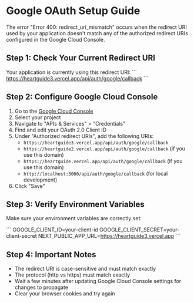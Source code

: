 # Google OAuth Setup Guide

The error "Error 400: redirect_uri_mismatch" occurs when the redirect URI used by your application doesn't match any of the authorized redirect URIs configured in the Google Cloud Console.

## Step 1: Check Your Current Redirect URI

Your application is currently using this redirect URI:
\`\`\`
https://heartguide3.vercel.app/api/auth/google/callback
\`\`\`

## Step 2: Configure Google Cloud Console

1. Go to the [Google Cloud Console](https://console.cloud.google.com/)
2. Select your project
3. Navigate to "APIs & Services" > "Credentials"
4. Find and edit your OAuth 2.0 Client ID
5. Under "Authorized redirect URIs", add the following URIs:
   - `https://heartguide3.vercel.app/api/auth/google/callback`
   - `https://heartguide2.vercel.app/api/auth/google/callback` (if you use this domain)
   - `https://heartguide.vercel.app/api/auth/google/callback` (if you use this domain)
   - `http://localhost:3000/api/auth/google/callback` (for local development)
6. Click "Save"

## Step 3: Verify Environment Variables

Make sure your environment variables are correctly set:

\`\`\`
GOOGLE_CLIENT_ID=your-client-id
GOOGLE_CLIENT_SECRET=your-client-secret
NEXT_PUBLIC_APP_URL=https://heartguide3.vercel.app
\`\`\`

## Step 4: Important Notes

- The redirect URI is case-sensitive and must match exactly
- The protocol (http vs https) must match exactly
- Wait a few minutes after updating Google Cloud Console settings for changes to propagate
- Clear your browser cookies and try again
